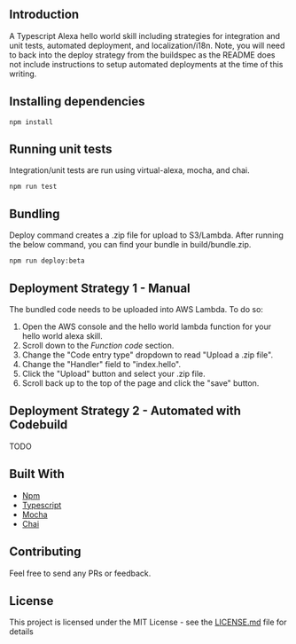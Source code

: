 ## Introduction

A Typescript Alexa hello world skill including strategies for integration and unit tests, automated deployment, and localization/i18n. Note, you will need to back into the deploy strategy from the buildspec as the README does not include instructions to setup automated deployments at the time of this writing.

## Installing dependencies

```
npm install
```

## Running unit tests

Integration/unit tests are run  using virtual-alexa, mocha, and chai.

```
npm run test
```

## Bundling

Deploy command creates a .zip file for upload to S3/Lambda. After running the below command, you can find your bundle in build/bundle.zip.

```
npm run deploy:beta
```

## Deployment Strategy 1 - Manual

The bundled code needs to be uploaded into AWS Lambda. To do so:

1. Open the AWS console and the hello world lambda function for your hello world alexa skill.
2. Scroll down to the *Function code* section.
3. Change the "Code entry type" dropdown to read "Upload a .zip file".
4. Change the "Handler" field to "index.hello".
5. Click the "Upload" button and select your .zip file.
6. Scroll back up to the top of the page and click the "save" button.

## Deployment Strategy 2 - Automated with Codebuild

TODO

## Built With

* [Npm](https://www.npmjs.com/)
* [Typescript](https://www.typescriptlang.org/)
* [Mocha](https://mochajs.org/)
* [Chai](https://www.chaijs.com/)

## Contributing

Feel free to send any PRs or feedback.

## License

This project is licensed under the MIT License - see the [LICENSE.md](LICENSE.md) file for details